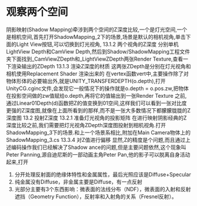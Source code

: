 # 观察两个空间
阴影映射(Shadow Mapping)牵涉到两个空间的Z深度比较,一个是灯光空间,一个是相机空间,首先打开ShadowMapping_2下的场景,场景是默认的相机视角,单击下面的Light View按钮,可以切换到灯光视角,
13.1.2 两个视角的Z深度
分别单机LightView Depth和CamView Depth,然后到Shadow/ShadowMapping工程文件夹下面找到_CamViewZDepth和_LightViewZDepth两张Render Texture,查看一下渲染输出的ZDepth
13.1.3 渲染Z深度的材质
这两张ZDepth是分别在灯光视角和相机使用Replacement Shader 渲染出来的
在vertex函数vert中,主要操作除了对物体形体的必要输出外,就是UNITY_TRANSFERDEPTH(o.depth),打开UnityCG.cginc文件,会发现它一般情况下的操作就是o.depth = o.pos.zw,把物体在投影空间做的zw值赋给o.depth,再将它的值输出到一张Render Texture 之前,通过Linear01Depth(d)函数把Z的值变换到01空间,这样我们可以看到一张对比度更强的Z深度图,就像在上面所看到的那样,而不是一张大多数情况下都朦朦胧胧的Z深度图
13.2 投射Z深度
13.2.1 准备灯光视角的投影矩阵
 在进行映射阴影经典的Z深度比较之前,我们需要把灯光视角ZDepth深度图投射到相机视角.打开ShadowMapping_3下的场景.和上一个场景系相比,附加在Main Camera物体上的ShadowMapping_3.cs
13.3.4 对Z值进行偏移
显然,Z的精度是个问题,而且通过上述编码操作我们已经解决了Shadow ance的问题,但是主要问题依然,这个现象叫Peter Panning,源自迪尼斯的一部动画主角Peter Pan,他的影子可以脱离自身活动起来,打开

1. 分开处理反射面的绝缘体特性和金属属性，最后光照应该是Diffuse+Specular
2. 纯金属没有Diffuse，非金属主要是Diffuse，有一点反射
3. 光部分主要有3个东西影响：微表面的法线分布（NDF），微表面的入射和反射遮挡（Geometry Function），反射率和入射角的关系（Fresnel反射）。
